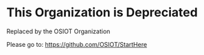 This Organization is Depreciated
=========

Replaced by the OSIOT Organization

Please go to: https://github.com/OSIOT/StartHere
